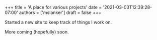 +++
title = 'A place for various projects'
date = '2021-03-03T12:39:28-07:00'
authors = ['mslanker']
draft = false
+++

Started a new site to keep track of things I work on.  

More coming (hopefully) soon.
